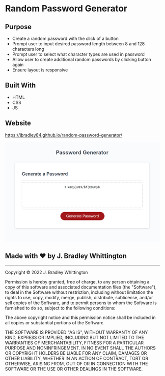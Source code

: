# Random Password Generator

## Purpose
* Create a random password with the click of a button 
* Prompt user to input desired password length between 8 and 128 characters long
* Prompt user to select what character types are used in password
* Allow user to create additional random passwords by clicking button again
* Ensure layout is responsive

## Built With
* HTML
* CSS
* JS

## Website
https://jbradley84.github.io/random-password-generator/

![ScreenShot](./assets/images/random-password-generator-screenshot.png)

## Made with ❤️ by J. Bradley Whittington

- - -

Copyright © 2022 J. Bradley Whittington

Permission is hereby granted, free of charge, to any person obtaining a copy
of this software and associated documentation files (the "Software"), to deal
in the Software without restriction, including without limitation the rights
to use, copy, modify, merge, publish, distribute, sublicense, and/or sell
copies of the Software, and to permit persons to whom the Software is
furnished to do so, subject to the following conditions:

The above copyright notice and this permission notice shall be included in all
copies or substantial portions of the Software.

THE SOFTWARE IS PROVIDED "AS IS", WITHOUT WARRANTY OF ANY KIND, EXPRESS OR
IMPLIED, INCLUDING BUT NOT LIMITED TO THE WARRANTIES OF MERCHANTABILITY,
FITNESS FOR A PARTICULAR PURPOSE AND NONINFRINGEMENT. IN NO EVENT SHALL THE
AUTHORS OR COPYRIGHT HOLDERS BE LIABLE FOR ANY CLAIM, DAMAGES OR OTHER
LIABILITY, WHETHER IN AN ACTION OF CONTRACT, TORT OR OTHERWISE, ARISING FROM,
OUT OF OR IN CONNECTION WITH THE SOFTWARE OR THE USE OR OTHER DEALINGS IN THE
SOFTWARE.